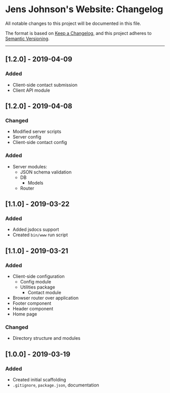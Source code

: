 # Jens Johnson's Website: Changelog
All notable changes to this project will be documented in this file.

The format is based on [Keep a Changelog](https://keepachangelog.com/en/1.0.0/),
and this project adheres to [Semantic Versioning](https://semver.org/spec/v2.0.0.html).

---

## [1.2.0] - 2019-04-09
### Added
- Client-side contact submission
- Client API module

## [1.2.0] - 2019-04-08
### Changed
- Modified server scripts
- Server config
- Client-side contact config
### Added
- Server modules:
   - JSON schema validation
   - DB
      - Models
   - Router

## [1.1.0] - 2019-03-22
### Added
- Added jsdocs support
- Created `bin/www` run script

## [1.1.0] - 2019-03-21
### Added
- Client-side configuration
   - Config module
   - Utilities package
      - Contact module
- Browser router over application
- Footer component
- Header component
- Home page

### Changed
- Directory structure and modules

## [1.0.0] - 2019-03-19
### Added
- Created initial scaffolding
- `.gitignore`, `package.json`, documentation
